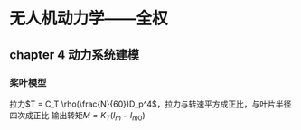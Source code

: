 # 无人机动力学——全权

## chapter 4 动力系统建模
### 桨叶模型
拉力$T = C_T \rho(\frac{N}{60})D_p^4$，拉力与转速平方成正比，与叶片半径四次成正比
输出转矩$M = K_T(I_m - I_{m0})$